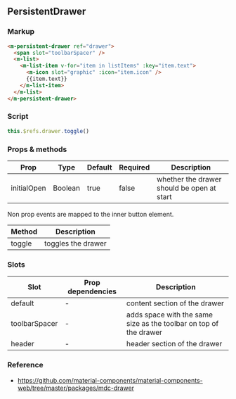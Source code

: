 ## PersistentDrawer

### Markup

```html
<m-persistent-drawer ref="drawer">
  <span slot="toolbarSpacer" />
  <m-list>
    <m-list-item v-for="item in listItems" :key="item.text">
      <m-icon slot="graphic" :icon="item.icon" />
      {{item.text}}
    </m-list-item>
  </m-list>
</m-persistent-drawer>
```
### Script

```javascript
this.$refs.drawer.toggle()
```

### Props & methods

| Prop | Type | Default | Required | Description |
|------|------|---------|----------|-------------|
| initialOpen | Boolean | true | false | whether the drawer should be open at start |

Non prop events are mapped to the inner button element.

| Method | Description |
|--------|-------------|
| toggle | toggles the drawer |

### Slots

| Slot | Prop dependencies | Description |
|------|-------------------|-------------|
| default | - | content section of the drawer |
| toolbarSpacer | - | adds space with the same size as the toolbar on top of the drawer |
| header | - | header section of the drawer |


### Reference

- https://github.com/material-components/material-components-web/tree/master/packages/mdc-drawer

